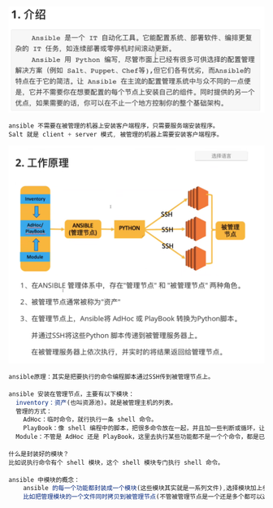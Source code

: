 



![](images/2209F26E986442D79CD74DE61DC7D7D2clipboard.png)

```javascript
ansible 不需要在被管理的机器上安装客户端程序，只需要服务端安装程序。
Salt 就是 client + server 模式, 被管理的机器上需要安装客户端程序。
```





![](images/EFE32E1D56F8499696C943127D0E9439clipboard.png)



```javascript
ansible原理：其实是把要执行的命令编程脚本通过SSH传到被管理节点上。

ansible 安装在管理节点，主要有以下模块：
  inventory：资产(也叫资源池)。就是被管理主机的列表。
  管理的方式：
	AdHoc：临时命令，就行执行一条 shell 命令。
	PlayBook：像 shell 编程中的脚本，把很多命令放在一起，并且加一些判断或循环，让被管理节点执行一些操作。
  Module：不管是 AdHoc 还是 PlayBook，这里去执行某些功能都不是一个个命令，都是已经被封装好的模块。
  
什么是封装好的模块？
比如说执行命令有个 shell 模块，这个 shell 模块专门执行 shell 命令。

ansible 中模块的概念：
    ansible 的每一个功能都封装成一个模块(这些模块其实就是一系列文件),选择模块加上参数就可以用这个功能。
    比如把管理模块的一个文件同时拷贝到被管理节点(不管被管理节点是一个还是多个都可以选择)，拷贝文件就要用拷贝模块去执行相应的拷贝操作。

```

